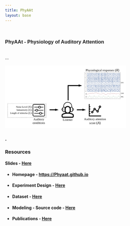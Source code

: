 ```yaml
---
title: PhyAAt
layout: base
---
```

<div class="divider-10"></div>
<br>

<div class="section" id="projects-list">
<div class="container">
<h3 style="font-weight:600; font-family: sans-serif;"> PhyAAt - Physiology of Auditory Attention <div style="float:right"><span></span></div>
</h3> <br style="line-height:200%;"> ...
<br style="line-height:200%;"><br style="line-height:200%;">




<div class="side-img-right"> <a href="./PhDwork_Seminar_AtImperial.pdf" target="_blank"><img src="cover.png" alt="slides" width="400"> </a></div>

<h3> . </h3>

<!-- <h4> Slides </h4>
<ul>
<li> Describe your data </li>
<ul>
<li>Descriptive statistics - summarising the data </li>
<li>Visualisation (plots and figures)</li>
</ul>
<li>Inferential analysis:</li>
<ul>
<li>Inference about population from sample </li>
</ul>
<li>Given two groups of data </li>
<ul>
<li>Test the differences between groups (hypothesis testing) </li>
<li>Test the relationship between two variables (correlation) </li>
</ul>
</ul>
<br>
<h4> Session 2 </h4>
<ul>
<li> SPSS Lab session </li>
</ul>

<br> -->

<h3> Resources </h3>
<h4>Slides - <a href="./PhDwork_Seminar_AtImperial.pdf" target="_blank">Here </a></h4>
<ul>
  <li><h4>Homepage - <a href="https://phyaat.gothub.io" target="_blank">https://Phyaat.github.io </a></h4></li>
  <li><h4>Experiment Design - <a href="https://phyaat.github.io/experiment/" target="_blank">Here </a></h4></li>
  <li><h4>Dataset - <a href="https://phyaat.github.io/dataset" target="_blank">Here </a></h4></li>
  <li><h4>Modeling - Source code - <a href="https://phyaat.github.io/modeling/" target="_blank">Here </a></h4></li>
  <li><h4>Publications - <a href="https://phyaat.github.io/authors#publicaions" target="_blank">Here </a></h4></li>
</ul>
</div>
</div>
